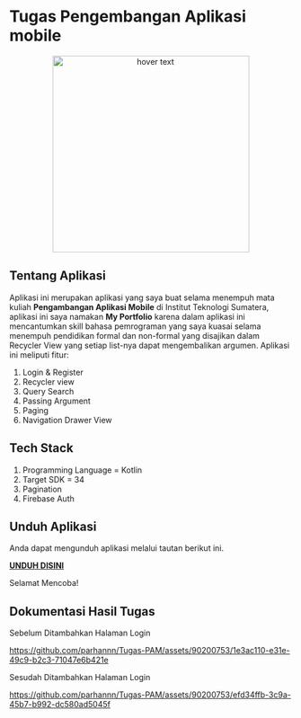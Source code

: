 # Tugas Pengembangan Aplikasi mobile

<p align="center">
  <img src="https://github.com/parhannn/Tugas-PAM/blob/master/app/src/main/res/drawable/app_logo.png"
    width="350"
    title="hover text">

## Tentang Aplikasi

Aplikasi ini merupakan aplikasi yang saya buat selama menempuh mata kuliah **Pengambangan Aplikasi Mobile** di Institut Teknologi Sumatera, aplikasi ini saya namakan **My Portfolio** karena dalam aplikasi ini mencantumkan skill bahasa pemrograman yang saya kuasai selama menempuh pendidikan formal dan non-formal yang disajikan dalam Recycler View yang setiap list-nya dapat mengembalikan argumen. Aplikasi ini meliputi fitur:

1. Login & Register
2. Recycler view
3. Query Search
4. Passing Argument
5. Paging
6. Navigation Drawer View

## Tech Stack

1. Programming Language = Kotlin
2. Target SDK = 34
3. Pagination
4. Firebase Auth

## Unduh Aplikasi

Anda dapat mengunduh aplikasi melalui tautan berikut ini.

<a href="https://drive.google.com/file/d/1GHSSrsPYogV5wAa3_p2oDTmlKzqC_AuQ/view?usp=drive_link">**UNDUH DISINI**</a>

Selamat Mencoba!

## Dokumentasi Hasil Tugas

Sebelum Ditambahkan Halaman Login

https://github.com/parhannn/Tugas-PAM/assets/90200753/1e3ac110-e31e-49c9-b2c3-71047e6b421e

Sesudah Ditambahkan Halaman Login

https://github.com/parhannn/Tugas-PAM/assets/90200753/efd34ffb-3c9a-45b7-b992-dc580ad5045f

